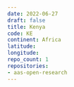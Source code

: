 ```yaml
---
date: 2022-06-27
draft: false
title: Kenya
code: KE
continent: Africa
latitude:
longitude:
repo_count: 1
repositories:
- aas-open-research
---
```



